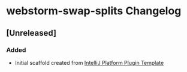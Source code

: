 <!-- Keep a Changelog guide -> https://keepachangelog.com -->

# webstorm-swap-splits Changelog

## [Unreleased]
### Added
- Initial scaffold created from [IntelliJ Platform Plugin Template](https://github.com/JetBrains/intellij-platform-plugin-template)
